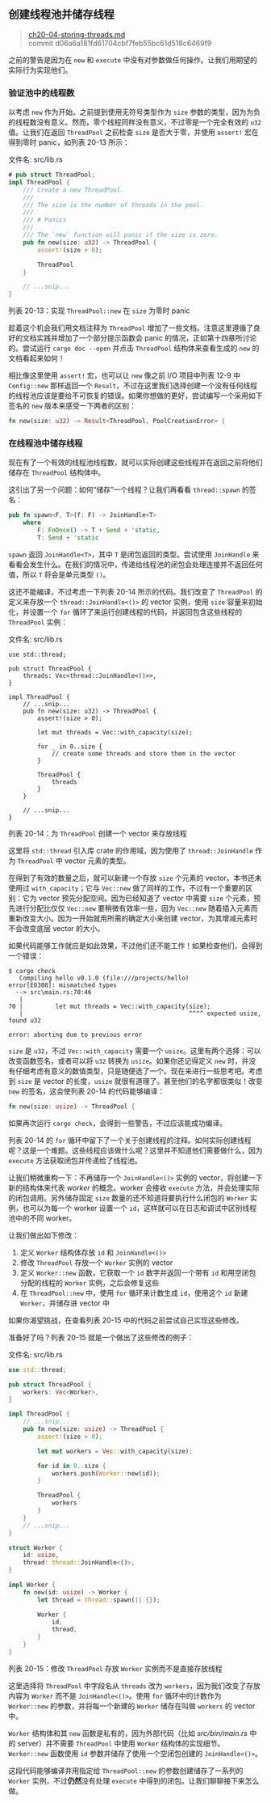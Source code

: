 ## 创建线程池并储存线程

> [ch20-04-storing-threads.md](https://github.com/rust-lang/book/blob/master/second-edition/src/ch20-04-storing-threads.md)
> <br>
> commit d06a6a181fd61704cbf7feb55bc61d518c6469f9

之前的警告是因为在 `new` 和 `execute` 中没有对参数做任何操作。让我们用期望的实际行为实现他们。

### 验证池中的线程数

以考虑 `new` 作为开始。之前提到使用无符号类型作为 `size` 参数的类型，因为为负的线程数没有意义。然而，零个线程同样没有意义，不过零是一个完全有效的 `u32` 值。让我们在返回 `ThreadPool` 之前检查 `size`  是否大于零，并使用 `assert!` 宏在得到零时 panic，如列表 20-13 所示：

<span class="filename">文件名: src/lib.rs</span>

```rust
# pub struct ThreadPool;
impl ThreadPool {
    /// Create a new ThreadPool.
    ///
    /// The size is the number of threads in the pool.
    ///
    /// # Panics
    ///
    /// The `new` function will panic if the size is zero.
    pub fn new(size: u32) -> ThreadPool {
        assert!(size > 0);

        ThreadPool
    }

    // ...snip...
}
```

<span class="caption">列表 20-13：实现 `ThreadPool::new` 在 `size` 为零时 panic</span>

趁着这个机会我们用文档注释为 `ThreadPool` 增加了一些文档。注意这里遵循了良好的文档实践并增加了一个部分提示函数会 panic 的情况，正如第十四章所讨论的。尝试运行 `cargo doc --open` 并点击 `ThreadPool` 结构体来查看生成的 `new` 的文档看起来如何！

相比像这里使用 `assert!` 宏，也可以让 `new` 像之前 I/O 项目中列表 12-9 中 `Config::new` 那样返回一个 `Result`，不过在这里我们选择创建一个没有任何线程的线程池应该是要给不可恢复的错误。如果你想做的更好，尝试编写一个采用如下签名的 `new` 版本来感受一下两者的区别：

```rust
fn new(size: u32) -> Result<ThreadPool, PoolCreationError> {
```

### 在线程池中储存线程

现在有了一个有效的线程池线程数，就可以实际创建这些线程并在返回之前将他们储存在 `ThreadPool` 结构体中。

这引出了另一个问题：如何“储存”一个线程？让我们再看看 `thread::spawn` 的签名：

```rust
pub fn spawn<F, T>(f: F) -> JoinHandle<T>
    where
        F: FnOnce() -> T + Send + 'static,
        T: Send + 'static
```

`spawn` 返回 `JoinHandle<T>`，其中 `T` 是闭包返回的类型。尝试使用 `JoinHandle` 来看看会发生什么。在我们的情况中，传递给线程池的闭包会处理连接并不返回任何值，所以 `T` 将会是单元类型 `()`。

这还不能编译，不过考虑一下列表 20-14 所示的代码。我们改变了 `ThreadPool` 的定义来存放一个 `thread::JoinHandle<()>` 的 vector 实例，使用 `size` 容量来初始化，并设置一个 `for` 循环了来运行创建线程的代码，并返回包含这些线程的 `ThreadPool` 实例：


<span class="filename">文件名: src/lib.rs</span>

```rust,ignore
use std::thread;

pub struct ThreadPool {
    threads: Vec<thread::JoinHandle<()>>,
}

impl ThreadPool {
    // ...snip...
    pub fn new(size: u32) -> ThreadPool {
        assert!(size > 0);

        let mut threads = Vec::with_capacity(size);

        for _ in 0..size {
            // create some threads and store them in the vector
        }

        ThreadPool {
            threads
        }
    }

    // ...snip...
}
```

<span class="caption">列表 20-14：为 `ThreadPool` 创建一个 vector 来存放线程</span>

这里将 `std::thread` 引入库 crate 的作用域，因为使用了 `thread::JoinHandle` 作为 `ThreadPool` 中 vector 元素的类型。

在得到了有效的数量之后，就可以新建一个存放 `size` 个元素的 vector。本书还未使用过 `with_capacity`；它与 `Vec::new` 做了同样的工作，不过有一个重要的区别：它为 vector 预先分配空间。因为已经知道了 vector 中需要 `size` 个元素，预先进行分配比仅仅 `Vec::new` 要稍微有效率一些，因为 `Vec::new` 随着插入元素而重新改变大小。因为一开始就用所需的确定大小来创建 vector，为其增减元素时不会改变底层 vector 的大小。

如果代码能够工作就应是如此效果，不过他们还不能工作！如果检查他们，会得到一个错误：

```
$ cargo check
   Compiling hello v0.1.0 (file:///projects/hello)
error[E0308]: mismatched types
  --> src\main.rs:70:46
   |
70 |         let mut threads = Vec::with_capacity(size);
   |                                              ^^^^ expected usize, found u32

error: aborting due to previous error
```

`size` 是 `u32`，不过 `Vec::with_capacity` 需要一个 `usize`。这里有两个选择：可以改变函数签名，或者可以将 `u32` 转换为 `usize`。如果你还记得定义 `new` 时，并没有仔细考虑有意义的数值类型，只是随便选了一个。现在来进行一些思考吧。考虑到 `size` 是 vector 的长度，`usize` 就很有道理了。甚至他们的名字都很类似！改变 `new` 的签名，这会使列表 20-14 的代码能够编译：

```rust
fn new(size: usize) -> ThreadPool {
```

如果再次运行 `cargo check`，会得到一些警告，不过应该能成功编译。

列表 20-14 的 `for` 循环中留下了一个关于创建线程的注释。如何实际创建线程呢？这是一个难题。这些线程应该做什么呢？这里并不知道他们需要做什么，因为 `execute` 方法获取闭包并传递给了线程池。

让我们稍微重构一下：不再储存一个 `JoinHandle<()>` 实例的 vector，将创建一下新的结构体来代表 *worker* 的概念。worker 会接收 `execute` 方法，并会处理实际的闭包调用。另外储存固定 `size` 数量的还不知道将要执行什么闭包的 `Worker` 实例，也可以为每一个 worker 设置一个 `id`，这样就可以在日志和调试中区别线程池中的不同 worker。

让我们做出如下修改：

1. 定义 `Worker` 结构体存放 `id` 和 `JoinHandle<()>`
2. 修改 `ThreadPool` 存放一个 `Worker` 实例的 vector
3. 定义 `Worker::new` 函数，它获取一个 `id` 数字并返回一个带有 `id` 和用空闭包分配的线程的 `Worker` 实例，之后会修复这些
4. 在 `ThreadPool::new` 中，使用 `for` 循环来计数生成 `id`，使用这个 `id` 新建 `Worker`，并储存进 vector 中

如果你渴望挑战，在查看列表 20-15 中的代码之前尝试自己实现这些修改。

准备好了吗？列表 20-15 就是一个做出了这些修改的例子：

<span class="filename">文件名: src/lib.rs</span>

```rust
use std::thread;

pub struct ThreadPool {
    workers: Vec<Worker>,
}

impl ThreadPool {
    // ...snip...
    pub fn new(size: usize) -> ThreadPool {
        assert!(size > 0);

        let mut workers = Vec::with_capacity(size);

        for id in 0..size {
            workers.push(Worker::new(id));
        }

        ThreadPool {
            workers
        }
    }
    // ...snip...
}

struct Worker {
    id: usize,
    thread: thread::JoinHandle<()>,
}

impl Worker {
    fn new(id: usize) -> Worker {
        let thread = thread::spawn(|| {});

        Worker {
            id,
            thread,
        }
    }
}
```

<span class="caption">列表 20-15：修改 `ThreadPool` 存放 `Worker` 实例而不是直接存放线程</span>

这里选择将 `ThreadPool` 中字段名从 `threads` 改为 `workers`，因为我们改变了存放内容为 `Worker` 而不是 `JoinHandle<()>`。使用 `for` 循环中的计数作为 `Worker::new` 的参数，并将每一个新建的 `Worker` 储存在叫做 `workers` 的 vector 中。

`Worker` 结构体和其 `new` 函数是私有的，因为外部代码（比如 *src/bin/main.rs* 中的 server）并不需要 `ThreadPool` 中使用 `Worker` 结构体的实现细节。`Worker::new` 函数使用 `id` 参数并储存了使用一个空闭包创建的 `JoinHandle<()>`。

这段代码能够编译并用指定给 `ThreadPool::new` 的参数创建储存了一系列的 `Worker` 实例，不过**仍然**没有处理 `execute` 中得到的闭包。让我们聊聊接下来怎么做。